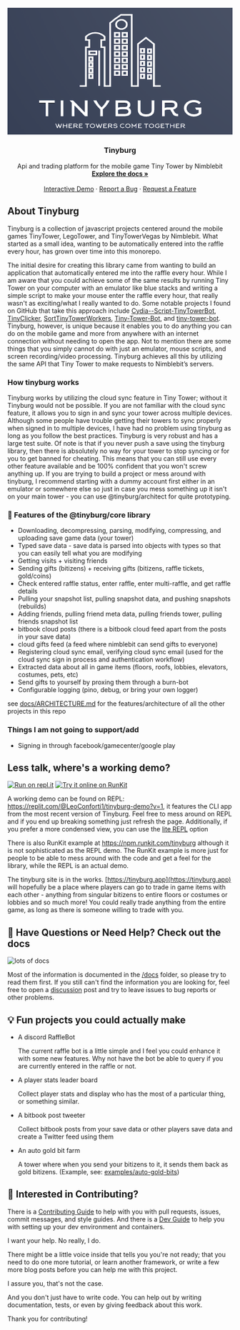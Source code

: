 <div id="top"></div>

<br />
<div align="center">
  <a href="https://github.com/leonitousconforti/tinyburg">
    <img src="docs/tinyburgBanner.png" alt="Logo">
  </a>

  <h3 align="center">Tinyburg</h3>

  <p align="center">
    Api and trading platform for the mobile game Tiny Tower by Nimblebit
    <br />
    <a href="https://github.com/leonitousconforti/tinyburg/tree/main/docs"><strong>Explore the docs »</strong></a>
    <br />
    <br />
    <a href="https://tinyburg.app/">Interactive Demo</a>
    ·
    <a href="https://github.com/leonitousconforti/tinyburg/issues">Report a Bug</a>
    ·
    <a href="https://github.com/leonitousconforti/tinyburg/issues">Request a Feature</a>
  </p>
</div>

## About Tinyburg

Tinyburg is a collection of javascript projects centered around the mobile games TinyTower, LegoTower, and TinyTowerVegas by Nimblebit. What started as a small idea, wanting to be automatically entered into the raffle every hour, has grown over time into this monorepo.

The initial desire for creating this library came from wanting to build an application that automatically entered me into the raffle every hour. While I am aware that you could achieve some of the same results by running Tiny Tower on your computer with an emulator like blue stacks and writing a simple script to make your mouse enter the raffle every hour, that really wasn't as exciting/what I really wanted to do. Some notable projects I found on GitHub that take this approach include [Cydia--Script-TinyTowerBot](https://github.com/egold555/Cydia--Script-TinyTowerBot), [TinyClicker](https://github.com/filadog/TinyClicker), [SortTinyTowerWorkers](https://github.com/andagr/SortTinyTowerWorkers), [Tiny-Tower-Bot](https://github.com/CeHaga/Tiny-Tower-Bot), and [tiny-tower-bot](https://github.com/jacdavwill/tiny-tower-bot). Tinyburg, however, is unique because it enables you to do anything you can do on the mobile game and more from anywhere with an internet connection without needing to open the app. Not to mention there are some things that you simply cannot do with just an emulator, mouse scripts, and screen recording/video processing. Tinyburg achieves all this by utilizing the same API that Tiny Tower to make requests to Nimblebit’s servers.

### How tinyburg works

Tinyburg works by utilizing the cloud sync feature in Tiny Tower; without it Tinyburg would not be possible. If you are not familiar with the cloud sync feature, it allows you to sign in and sync your tower across multiple devices. Although some people have trouble getting their towers to sync properly when signed in to multiple devices, I have had no problem using tinyburg as long as you follow the best practices. Tinyburg is very robust and has a large test suite. Of note is that if you never push a save using the tinyburg library, then there is absolutely no way for your tower to stop syncing or for you to get banned for cheating. This means that you can still use every other feature available and be 100% confident that you won't screw anything up. If you are trying to build a project or mess around with tinyburg, I recommend starting with a dummy account first either in an emulator or somewhere else so just in case you mess something up it isn't on your main tower - you can use @tinyburg/architect for quite prototyping.

### :dart: Features of the @tinyburg/core library

-   Downloading, decompressing, parsing, modifying, compressing, and uploading save game data (your tower)
-   Typed save data - save data is parsed into objects with types so that you can easily tell what you are modifying
-   Getting visits + visiting friends
-   Sending gifts (bitizens) + receiving gifts (bitizens, raffle tickets, gold/coins)
-   Check entered raffle status, enter raffle, enter multi-raffle, and get raffle details
-   Pulling your snapshot list, pulling snapshot data, and pushing snapshots (rebuilds)
-   Adding friends, pulling friend meta data, pulling friends tower, pulling friends snapshot list
-   bitbook cloud posts (there is a bitbook cloud feed apart from the posts in your save data)
-   cloud gifts feed (a feed where nimblebit can send gifts to everyone)
-   Registering cloud sync email, verifying cloud sync email (used for the cloud sync sign in process and authentication workflow)
-   Extracted data about all in game items (floors, roofs, lobbies, elevators, costumes, pets, etc)
-   Send gifts to yourself by proxing them through a burn-bot
-   Configurable logging (pino, debug, or bring your own logger)

see [docs/ARCHITECTURE.md](docs/ARCHITECTURE.md) for the features/architecture of all the other projects in this repo

### Things I am not going to support/add

-   Signing in through facebook/gamecenter/google play

## Less talk, where's a working demo?

[![Run on repl.it](https://replit.com/badge/github/leonitousconforti/tinyburg.svg)](https://repl.it/github/leonitousconforti/tinyburg)
[![Try it online on RunKit](https://img.shields.io/badge/Try%20it%20online%20on-RunKit-f55fa6)](https://npm.runkit.com/tinyburg)

A working demo can be found on REPL: <https://replit.com/@LeoConforti1/tinyburg-demo?v=1>, it features the CLI app from the most recent version of Tinyburg. Feel free to mess around on REPL and if you end up breaking something just refresh the page. Additionally, if you prefer a more condensed view, you can use the [lite REPL](https://replit.com/@LeoConforti1/tinyburg-demo?lite=1&outputonly=1) option

There is also RunKit example at <https://npm.runkit.com/tinyburg> although it is not sophisticated as the REPL demo. The RunKit example is more just for people to be able to mess around with the code and get a feel for the library, while the REPL is an actual demo.

The tinyburg site is in the works. [https://tinyburg.app](https://tinyburg.app) will hopefully be a place where players can go to trade in game items with each other - anything from singular bitizens to entire floors or costumes or lobbies and so much more! You could really trade anything from the entire game, as long as there is someone willing to trade with you.

## :memo: Have Questions or Need Help? Check out the docs

![lots of docs](https://img.shields.io/badge/docs-lots%20of%20them-blueviolet)

Most of the information is documented in the [/docs](/docs) folder, so please try to read them first. If you still can't find the information you are looking for, feel free to open a [discussion](https://github.com/leonitousconforti/tinyburg/discussions) post and try to leave issues to bug reports or other problems.

## :bulb: Fun projects you could actually make

-   A discord RaffleBot

    The current raffle bot is a little simple and I feel you could enhance it with some new features. Why not have the bot be able to query if you are currently entered in the raffle or not.

-   A player stats leader board

    Collect player stats and display who has the most of a particular thing, or something similar.

-   A bitbook post tweeter

    Collect bitbook posts from your save data or other players save data and create a Twitter feed using them

-   An auto gold bit farm

    A tower where when you send your bitizens to it, it sends them back as gold bitizens. (Example, see: [examples/auto-gold-bits](./examples/auto-gold-bits.js))

## :wave: Interested in Contributing?

There is a [Contributing Guide](docs/CONTRIBUTING.md) to help with you with pull requests, issues, commit messages, and style guides. And there is a [Dev Guide](docs/DevGuide.md) to help you with setting up your dev environment and containers.

I want your help. No really, I do.

There might be a little voice inside that tells you you're not ready; that you need to do one more tutorial, or learn another framework, or write a few more blog posts before you can help me with this project.

I assure you, that's not the case.

And you don't just have to write code. You can help out by writing documentation, tests, or even by giving feedback about this work.

Thank you for contributing!
